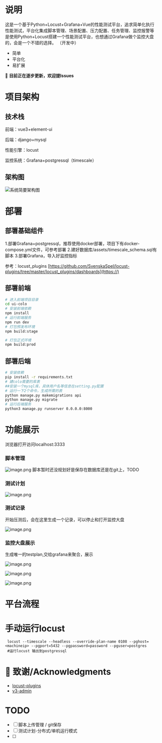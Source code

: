 # 说明

这是一个基于Python+Locust+Grafana+Vue的性能测试平台，追求简单化执行性能测试，平台化集成脚本管理、场景配置、压力配置、任务管理、监控报警等
是使用Python+Locust搭建一个性能测试平台，也想通过Grafana做个监控大盘的，会是一个不错的选择。
（开发中）

* 简单
* 平台化
* 易扩展

🎉️ **目前正在逐步更新，欢迎提Issues**

# 项目架构

## 技术栈

前端：vue3+element-ui

后端：django+mysql

性能引擎：locust

监控系统：Grafana+postgressql（timescale）

## 架构图

![系统简要架构图](assets/system_framework.png)

# 部署

## 部署基础组件

1.部署Grafana+postgressql，推荐使用docker部署，项目下有docker-compose.yml文件，可参考部署
2.建好数据库/assets/timescale_schema.sql有脚本
3.部署Grafana，导入好监控指标

参考：locust_plugins [https://github.com/SvenskaSpel/locust-plugins/tree/master/locust_plugins/dashboards](https://)

## 部署前端

```bash
# 进入前端项目目录
cd ui-colo
# 安装前端依赖
npm install
# 运行前端服务
npm run dev
# 打包预发布环境
npm build:stage

# 打包正式环境
npm build:prod

```

## 部署后端

```bash
# 安装依赖
pip install -r requirements.txt
# 建colo需要的库表
##安装一个mysql库，具体用户名等信息在setting.py配置
# 运行一下2个命令，生成所需的表
python manage.py makemigrations api
python manage.py migrate
# 运行后端服务
python3 manage.py runserver 0.0.0.0:8000

```

# 功能展示

浏览器打开访问localhost:3333

### 脚本管理

![image.png](assets/image_script.png)
脚本暂时还没规划好是保存在数据库还是在git上，TODO

### 测试计划

![image.png](assets/image_plan.png)

### 测试记录

开始压测后，会在这里生成一个记录，可以停止和打开监控大盘

![image.png](assets/image_record.png)

### 监控大盘展示

生成唯一的testplan,交给grafana来聚合，展示

![image.png](assets/image_monitor1.png)

![image.png](assets/image_monitor2.png)

![image.png](assets/image_monitor3.png)

# 平台流程

# 手动运行locust

```shell
 locust --timescale --headless --override-plan-name 0108 --pghost=<machineip> --pgport=5432 --pgpassword=password --pguser=postgres
 #运行locust 输出到postgressql
```

# 🙏 致谢/Acknowledgments

* [locust-plugins](https://github.com/SvenskaSpel/locust-plugins)
* [v3-admin](https://github.com/un-pany/v3-admin-vite/)

# TODO

* [ ]  脚本上传管理  / git保存
* [ ]  测试计划-分布式/单机运行模式
* [ ]  
